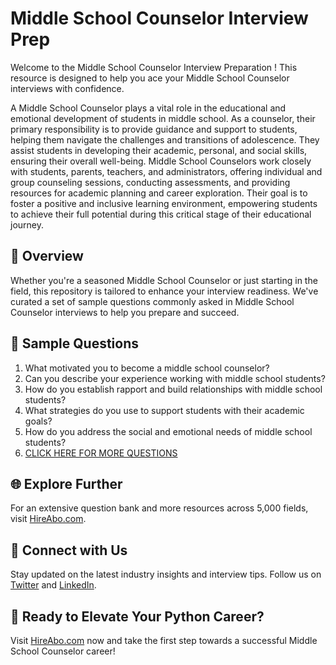 # Middle School Counselor Interview Prep

Welcome to the Middle School Counselor Interview Preparation ! This resource is designed to help you ace your Middle School Counselor interviews with confidence.

A Middle School Counselor plays a vital role in the educational and emotional development of students in middle school. As a counselor, their primary responsibility is to provide guidance and support to students, helping them navigate the challenges and transitions of adolescence. They assist students in developing their academic, personal, and social skills, ensuring their overall well-being. Middle School Counselors work closely with students, parents, teachers, and administrators, offering individual and group counseling sessions, conducting assessments, and providing resources for academic planning and career exploration. Their goal is to foster a positive and inclusive learning environment, empowering students to achieve their full potential during this critical stage of their educational journey.

## 🚀 Overview

Whether you're a seasoned Middle School Counselor or just starting in the field, this repository is tailored to enhance your interview readiness. We've curated a set of sample questions commonly asked in Middle School Counselor interviews to help you prepare and succeed.

## 📝 Sample Questions

1. What motivated you to become a middle school counselor?
2. Can you describe your experience working with middle school students?
3. How do you establish rapport and build relationships with middle school students?
4. What strategies do you use to support students with their academic goals?
5. How do you address the social and emotional needs of middle school students?
6. [CLICK HERE FOR MORE QUESTIONS](https://hireabo.com/job/4_2_5/Middle%20School%20Counselor)

## 🌐 Explore Further

For an extensive question bank and more resources across 5,000 fields, visit [HireAbo.com](https://www.hireabo.com).

## 📱 Connect with Us

Stay updated on the latest industry insights and interview tips. Follow us on [Twitter](https://twitter.com/hireabo) and [LinkedIn](https://www.linkedin.com/in/hire-abo-3609972a8/).

## 🚀 Ready to Elevate Your Python Career?

Visit [HireAbo.com](https://www.hireabo.com) now and take the first step towards a successful Middle School Counselor career!